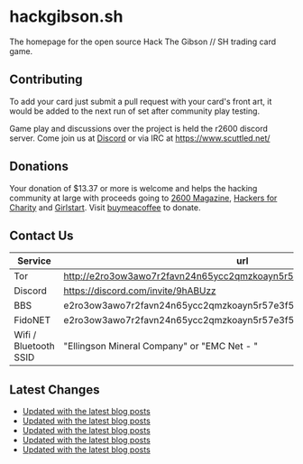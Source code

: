 # hackgibson.sh
The homepage for the open source Hack The Gibson // SH trading card game.


## Contributing

To add your card just submit a pull request with your card's front art, it would be added to the next run of set after community play testing.

Game play and discussions over the project is held the r2600 discord server. Come join us at [Discord](https://discord.com/invite/9hABUzz) or via IRC at https://www.scuttled.net/


## Donations

Your donation of $13.37 or more is welcome and helps the hacking community at large with proceeds going to [2600 Magazine](https://2600.com/), [Hackers for Charity](https://hackersforcharity.org) and [Girlstart](https://girlstart.org).  Visit [buymeacoffee](https://www.buymeacoffee.com/hackgibson.sh) to donate.


## Contact Us

Service | url
-|-
Tor | http://e2ro3ow3awo7r2favn24n65ycc2qmzkoayn5r57e3f56nvjwdcgg32ad.onion
Discord | https://discord.com/invite/9hABUzz
BBS | e2ro3ow3awo7r2favn24n65ycc2qmzkoayn5r57e3f56nvjwdcgg32ad.onion:23
FidoNET | e2ro3ow3awo7r2favn24n65ycc2qmzkoayn5r57e3f56nvjwdcgg32ad.onion:24554
Wifi / Bluetooth SSID | "Ellingson Mineral Company" or "EMC Net - <fidonet address>"

## Latest Changes
<!-- BLOG-POST-LIST:START -->
- [Updated with the latest blog posts](https://github.com/DFW2600/hackgibson.sh/commit/66a2bdc0143e723765493c94bcdbb2501f5e7c00)
- [Updated with the latest blog posts](https://github.com/DFW2600/hackgibson.sh/commit/3a6d6183d7c3e83969527c333c988536507a835b)
- [Updated with the latest blog posts](https://github.com/DFW2600/hackgibson.sh/commit/971a11a8f78cab70517f59ad80ade0e766e65b46)
- [Updated with the latest blog posts](https://github.com/DFW2600/hackgibson.sh/commit/c3079c7e8c59b9f21e9960c902ab42650f05c215)
- [Updated with the latest blog posts](https://github.com/DFW2600/hackgibson.sh/commit/432205ca03df179d82bc7e3627180354d0abf9eb)
<!-- BLOG-POST-LIST:END -->
